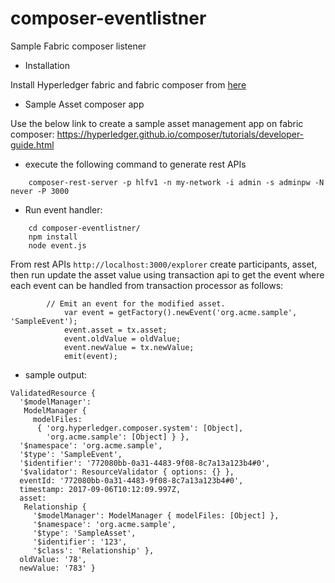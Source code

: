 # composer-eventlistner
Sample Fabric composer listener

* Installation

Install Hyperledger fabric and fabric composer from [here](https://hyperledger.github.io/composer/installing/development-tools.html) 

* Sample Asset composer app

Use the below link to create a sample asset management app on fabric composer: https://hyperledger.github.io/composer/tutorials/developer-guide.html

- execute the following command to generate rest APIs

```
	composer-rest-server -p hlfv1 -n my-network -i admin -s adminpw -N never -P 3000
```

* Run event handler:
```
	cd composer-eventlistner/
	npm install
	node event.js
```

From rest APIs <code>http://localhost:3000/explorer</code> create participants, asset, then run update the asset value using transaction api to get the event where each event can be handled from transaction processor as follows:
```
	    // Emit an event for the modified asset.
            var event = getFactory().newEvent('org.acme.sample', 'SampleEvent');
            event.asset = tx.asset;
            event.oldValue = oldValue;
            event.newValue = tx.newValue;
            emit(event);
```


* sample output:

```
ValidatedResource {
  '$modelManager': 
   ModelManager {
     modelFiles: 
      { 'org.hyperledger.composer.system': [Object],
        'org.acme.sample': [Object] } },
  '$namespace': 'org.acme.sample',
  '$type': 'SampleEvent',
  '$identifier': '772080bb-0a31-4483-9f08-8c7a13a123b4#0',
  '$validator': ResourceValidator { options: {} },
  eventId: '772080bb-0a31-4483-9f08-8c7a13a123b4#0',
  timestamp: 2017-09-06T10:12:09.997Z,
  asset: 
   Relationship {
     '$modelManager': ModelManager { modelFiles: [Object] },
     '$namespace': 'org.acme.sample',
     '$type': 'SampleAsset',
     '$identifier': '123',
     '$class': 'Relationship' },
  oldValue: '78',
  newValue: '783' }
```

